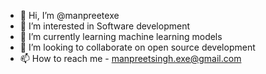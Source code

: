 - 👋 Hi, I’m @manpreetexe
- 👀 I’m interested in Software development
- 🌱 I’m currently learning machine learning models
- 💞️ I’m looking to collaborate on open source development
- 📫 How to reach me - manpreetsingh.exe@gmail.com
